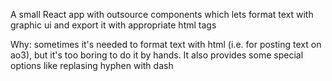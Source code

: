 A small React app with outsource components which lets format text with graphic ui and export it with appropriate html tags

Why: sometimes it's needed to format text with html (i.e. for posting text on ao3), but it's too boring to do it by hands. It also provides some special options like replasing hyphen with dash
